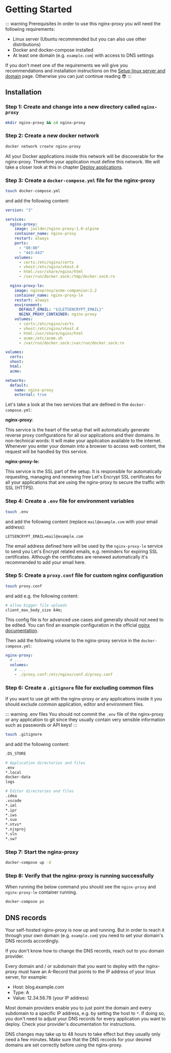# Getting Started

::: warning Prerequisites
In order to use this nginx-proxy you will need the following requirements:

- Linux server (Ubuntu recommended but you can also use other distributions)
- Docker and docker-compose installed
- At least one domain (e.g. `example.com`) with access to DNS settings

If you don't meet one of the requirements we will give you recommendations and installation instructions on the [Setup linux server and domain](/utilities/setup-server-and-domain) page. Otherwise you can just continue reading 😎
:::

## Installation

### Step 1: Create and change into a new directory called `nginx-proxy`

```bash
mkdir nginx-proxy && cd nginx-proxy
```

### Step 2: Create a new docker network

```bash
docker network create nginx-proxy
```

All your Docker applications inside this network will be discoverable for the nginx-proxy. Therefore your application must define this network. We will take a closer look at this in chapter [Deploy applications](/guide/deployment).

### Step 3: Create a `docker-compose.yml` file for the nginx-proxy

```bash
touch docker-compose.yml
```

and add the following content:

```yaml
version: "3"

services:
  nginx-proxy:
    image: jwilder/nginx-proxy:1.0-alpine
    container_name: nginx-proxy
    restart: always
    ports:
      - "80:80"
      - "443:443"
    volumes:
      - certs:/etc/nginx/certs
      - vhost:/etc/nginx/vhost.d
      - html:/usr/share/nginx/html
      - /var/run/docker.sock:/tmp/docker.sock:ro

  nginx-proxy-le:
    image: nginxproxy/acme-companion:2.2
    container_name: nginx-proxy-le
    restart: always
    environment:
      DEFAULT_EMAIL: "${LETSENCRYPT_EMAIL}"
      NGINX_PROXY_CONTAINER: nginx-proxy
    volumes:
      - certs:/etc/nginx/certs
      - vhost:/etc/nginx/vhost.d
      - html:/usr/share/nginx/html
      - acme:/etc/acme.sh
      - /var/run/docker.sock:/var/run/docker.sock:ro

volumes:
  certs:
  vhost:
  html:
  acme:

networks:
  default:
    name: nginx-proxy
    external: true
```

Let's take a look at the two services that are defined in the `docker-compose.yml`:

**nginx-proxy**:

This service is the heart of the setup that will automatically generate reverse proxy configurations for all our applications and their domains. In non-technical words: It will make your application available to the internet. Whenever you enter your domain into a browser to access web content, the request will be handled by this service.

**nginx-proxy-le:**

This service is the SSL part of the setup. It is responsible for automatically requesting, managing and renewing free Let's Encrypt SSL certificates for all your applications that are using the nginx-proxy to secure the traffic with SSL (HTTPS).

### Step 4: Create a `.env` file for environment variables

```bash
touch .env
```

and add the following content (replace `mail@example.com` with your email address):

```
LETSENCRYPT_EMAIL=mail@example.com
```

The email address defined here will be used by the `nginx-proxy-le` service to send you Let's Encrypt related emails, e.g. reminders for expiring SSL certificates. Although the certificates are renewed automatically it's recommended to add your email here.

### Step 5: Create a `proxy.conf` file for custom nginx configuration <Badge text="optional" type="info" />

```bash
touch proxy.conf
```

and add e.g. the following content:

```apache
# allow bigger file uploads
client_max_body_size 64m;
```

This config file is for advanced use cases and generally should not need to be edited. You can find an example configuration in the official [nginx documentation](https://www.nginx.com/resources/wiki/start/topics/examples/full/#proxy-conf).

Then add the following volume to the nginx-proxy service in the `docker-compose.yml`:

```yaml
nginx-proxy:
  # ...
  volumes:
    # ...
    - ./proxy.conf:/etc/nginx/conf.d/proxy.conf
```

### Step 6: Create a `.gitignore` file for excluding common files <Badge text="optional" type="info" />

If you want to use git with the nginx-proxy or any applications inside it you should exclude common application, editor and environment files.

::: warning .env files
You should not commit the `.env` file of the nginx-proxy or any application to git since they usually contain very sensible information such as passwords or API keys!
:::

```bash
touch .gitignore
```

and add the following content:

```apache
.DS_STORE

# Application directories and files
.env
*.local
docker-data
logs

# Editor directories and files
.idea
.vscode
*.iml
*.ipr
*.iws
*.suo
*.ntvs*
*.njsproj
*.sln
*.sw?
```

### Step 7: Start the nginx-proxy

```bash
docker-compose up -d
```

### Step 8: Verify that the nginx-proxy is running successfully <Badge text="optional" type="info" />

When running the below command you should see the `nginx-proxy` and `nginx-proxy-le` container running.

```bash
docker-compose ps
```

## DNS records

Your self-hosted nginx-proxy is now up and running. But in order to reach it through your own domain (e.g. `example.com`) you need to set your domain's DNS records accordingly.

If you don't know how to change the DNS records, reach out to you domain provider.

Every domain and / or subdomain that you want to deploy with the nginx-proxy must have an A-Record that points to the IP address of your linux server, for example:

- Host: blog.example.com
- Type: A
- Value: 12.34.56.78 (your IP address)

Most domain providers enable you to just point the domain and every subdomain to a specific IP address, e.g. by setting the host to `*`. If doing so, you don't need to adjust your DNS records for every application you want to deploy. Check your provider's documentation for instructions.

DNS changes may take up to 48 hours to take effect but they usually only need a few minutes. Make sure that the DNS records for your desired domains are set correctly before using the nginx-proxy.
